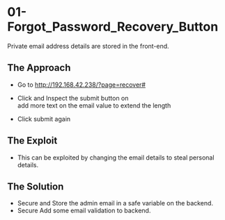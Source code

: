 # 01-Forgot_Password_Recovery_Button

Private email address details are stored in the front-end.  

## The Approach

- Go to http://192.168.42.238/?page=recover# 

- Click and Inspect the submit button on   
add more text on the email value to extend the length
 
- Click submit again

## The Exploit #

- This can be exploited by changing the email details to steal personal details.

## The Solution #

- Secure and Store the admin email in a safe variable on the backend.
- Secure Add some email validation to backend.
